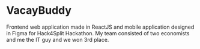 # VacayBuddy

Frontend web application made in ReactJS and mobile application designed in Figma for Hack4Split Hackathon. My team consisted of two economists and me the IT guy and we won 3rd place.
